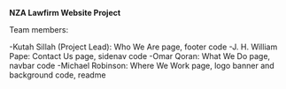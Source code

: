 **NZA Lawfirm Website Project**

Team members:

-Kutah Sillah (Project Lead): Who We Are page, footer code
-J. H. William Pape: Contact Us page, sidenav code
-Omar Qoran: What We Do page, navbar code
-Michael Robinson: Where We Work page, logo banner and background code, readme